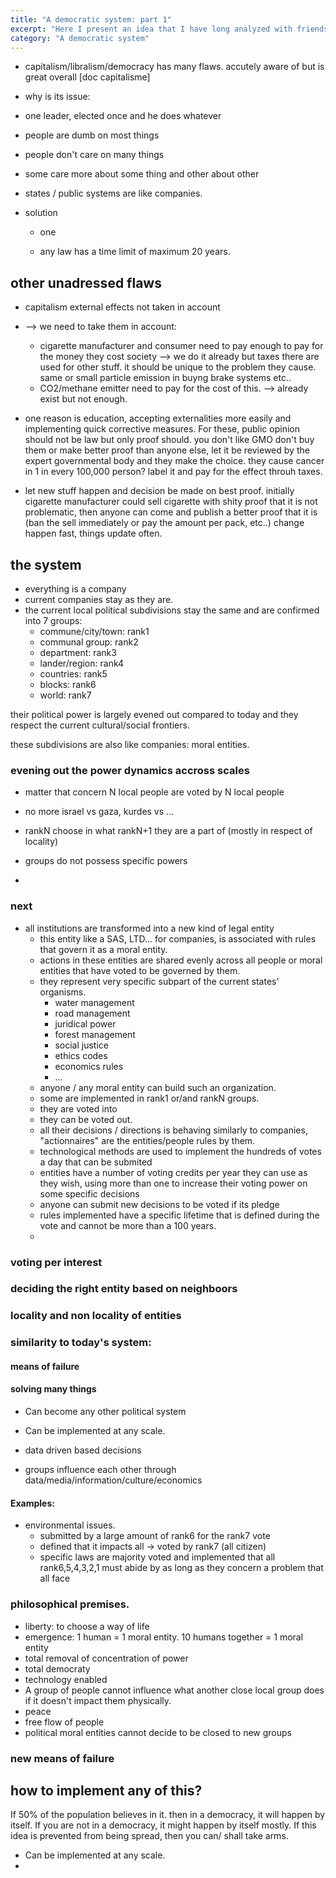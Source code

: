 ```yaml
---
title: "A democratic system: part 1"
excerpt: "Here I present an idea that I have long analyzed with friends and family and I now want to submit to the internet to judge"
category: "A democratic system"
---
```



- capitalism/libralism/democracy has many flaws. accutely aware of but is great overall [doc capitalisme]

- why is its issue:
 - one leader, elected once and he does whatever
 - people are dumb on most things
 - people don't care on many things
 - some care more about some thing and other about other
 - states / public systems are like companies.

- solution

  - one

  - any law has a time limit of maximum 20 years.

## other unadressed flaws
  - capitalism external effects not taken in account
  - --> we need to take them in account:
    - cigarette manufacturer and consumer need to pay enough to pay for the money they cost society --> we do it already but taxes there are used for other stuff. it should be unique to the problem they cause. same or small particle emission in buyng brake systems etc..
    - CO2/methane emitter need to pay for the cost of this. --> already exist but not enough.
  - one reason is education, accepting externalities more easily and implementing  quick corrective measures. For these, public opinion should not be law but only proof should. you don't like GMO don't buy them or make better proof than anyone else, let it be reviewed by the expert governmental body and they make the choice. they cause cancer in 1 in every 100,000 person? label it and pay for the effect throuh taxes. 
  
  - let new stuff happen and decision be made on best proof. initially cigarette manufacturer could sell cigarette with shity proof that it is not problematic, then anyone can come and publish a better proof that it is (ban the sell immediately or pay the amount per pack, etc..) change happen fast, things update often. 



## the system

- everything is a company
- current companies stay as they are.
- the current local political subdivisions stay the same and are confirmed into 7 groups:
  - commune/city/town: rank1
  - communal group: rank2
  - department: rank3
  - lander/region: rank4
  - countries: rank5
  - blocks: rank6
  - world: rank7

their political power is largely evened out compared to today and they respect the current cultural/social frontiers.

these subdivisions are also like companies: moral entities.

### evening out the power dynamics accross scales

- matter that concern N local people are voted by N local people
- no more israel vs gaza, kurdes vs ...

- rankN choose in what rankN+1 they are a part of (mostly in respect of locality)
- groups do not possess specific powers
- 

### next

- all institutions are transformed into a new kind of legal entity
  - this entity like a SAS, LTD... for companies, is associated with rules that govern it as a moral entity.
  - actions in these entities are shared evenly across all people or moral entities that have voted to be governed by them.
  - they represent very specific subpart of the current states' organisms.
    - water management
    - road management
    - juridical power
    - forest management
    - social justice
    - ethics codes 
    - economics rules
    - ...
  - anyone / any moral entity can build such an organization.
  - some are implemented in rank1 or/and rankN groups.
  - they are voted into
  - they can be voted out.
  - all their decisions / directions is behaving similarly to companies, "actionnaires" are the entities/people rules by them.
  - technological methods are used to implement the hundreds of votes a day that can be submited
  - entities have a number of voting credits per year they can use as they wish, using more than one to increase their voting power on some specific decisions
  - anyone can submit new decisions to be voted if its pledge 
  - rules implemented have a specific lifetime that is defined during the vote and cannot be more than a 100 years.
  - 

### voting per interest



### deciding the right entity based on neighboors



### locality and non locality of entities



### similarity to today's system:

#### means of failure


#### solving many things

- Can become any other political system
- Can be implemented at any scale.
- data driven based decisions

- groups influence each other through data/media/information/culture/economics

#### Examples:

- environmental issues.
  - submitted by a large amount of rank6 for the rank7 vote
  - defined that it impacts all -> voted by rank7 (all citizen)
  - specific laws are majority voted and implemented that all rank6,5,4,3,2,1 must abide by as long as they concern a problem that all face


### philosophical premises.

- liberty: to choose a way of life
- emergence: 1 human = 1 moral entity. 10 humans together = 1 moral entity
- total removal of concentration of power
- total democraty
- technology enabled
- A group of people cannot influence what another close local group does if it doesn't impact them physically.
- peace
- free flow of people
- political moral entities cannot decide to be closed to new groups


### new means of failure


## how to implement any of this? 

If 50% of the population believes in it. then in a democracy, it will happen by itself. If you are not in a democracy, it might happen by itself mostly. If this idea is prevented from being spread, then you can/ shall take arms.

- Can be implemented at any scale.
- 
